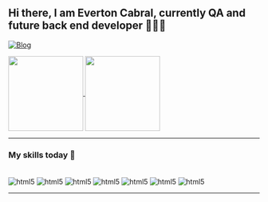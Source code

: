 <h2>  Hi there, I am Everton Cabral, currently QA and future back end developer 👨‍💻👋 </h2>

[![Blog](https://img.shields.io/badge/LinkedIn-0077B5?style=for-the-badge&logo=linkedin&logoColor=white)](https://https://www.linkedin.com/in/everton-cabral-90202222a/)

<a href="https://github.com/EvertoonCabral/github-readme-stats">
  <img height=150 align="center" src="https://github-readme-stats.vercel.app/api?username=EvertoonCabral&show_icons=true&theme=tokyonight" />
</a>
<a href="https://github.com/EvertoonCabral/convoychat">
  <img height=150 align="center" src="https://github-readme-stats.vercel.app/api/top-langs?username=EvertoonCabral&layout=compact&langs_count=8&card_width=320" />
</a>

<hr>
<h3> My skills today 🧐 </h3>

<div style="display: inline_block"><br/>
<img align="center" alt="html5" src="https://img.shields.io/badge/C%23-239120?style=for-the-badge&logo=c-sharp&logoColor=white"/>
<img align="center" alt="html5" src="https://img.shields.io/badge/.NET-5C2D91?style=for-the-badge&logo=.net&logoColor=white"/>
<img align="center" alt="html5" src="https://img.shields.io/badge/Java-ED8B00?style=for-the-badge&logo=openjdk&logoColor=white"/>
<img align="center" alt="html5" src="https://img.shields.io/badge/Spring-6DB33F?style=for-the-badge&logo=spring&logoColor=white"/>
<img align="center" alt="html5" src="https://img.shields.io/badge/Kotlin-0095D5?&style=for-the-badge&logo=kotlin&logoColor=white"/>
<img align="center" alt="html5" src="https://img.shields.io/badge/SQLite-07405E?style=for-the-badge&logo=sqlite&logoColor=white"/>
<img align="center" alt="html5" src="https://img.shields.io/badge/MySQL-00000F?style=for-the-badge&logo=mysql&logoColor=white"/>
</div>

<hr>
